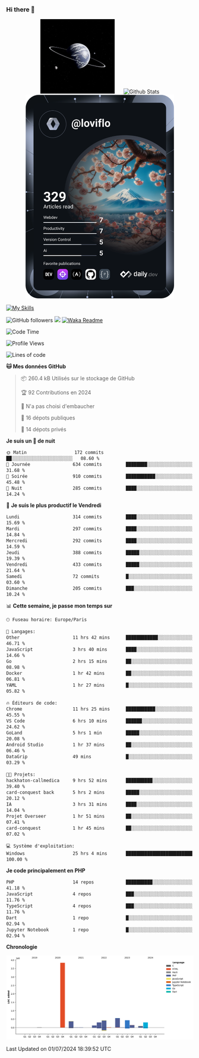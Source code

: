 ### Hi there 👋

<p align="center">
  <img src="https://github.com/Loviflo/Loviflo/blob/main/img/portrait.jpg" alt="Loviflo" height="200" style="margin-right: 20px"/>
  <img src="https://github-readme-stats.vercel.app/api?username=Loviflo&show_icons=true&theme=graywhite" alt="Github Stats" />
  <a href="https://app.daily.dev/loviflo"><img src="https://github.com/loviflo/loviflo/blob/main/devcard.svg" width="400" alt="Loviflo's Dev Card"/></a>
</p>

[![My Skills](https://skillicons.dev/icons?i=php,laravel,symfony,dotnet,cs,nodejs,mysql,postgres,js,ts,html,css,sass,angular,react,electron,docker,webpack,vscode,figma,git,github,gitlab,nginx,postman&perline=5)](https://skillicons.dev)

![GitHub followers](https://img.shields.io/github/followers/Loviflo?label=Follow&style=social)
![](https://visitor-badge.glitch.me/badge?page_id=Loviflo.Loviflo)
[![Waka Readme](https://github.com/Loviflo/Loviflo/actions/workflows/update-stats.yml/badge.svg)](https://github.com/Loviflo/Loviflo/actions/workflows/update-stats.yml)

<!--START_SECTION:waka-->
![Code Time](http://img.shields.io/badge/Code%20Time-2%2C231%20hrs%2035%20mins-blue)

![Profile Views](http://img.shields.io/badge/Vues%20du%20profil-2-blue)

![Lines of code](https://img.shields.io/badge/Depuis%20Hello%20World%2C%20j%27ai%20%C3%A9crit-6.6%20million%20Lignes%20de%20code-blue)

**🐱 Mes données GitHub** 

> 📦 260.4 kB Utilisés sur le stockage de GitHub 
 > 
> 🏆 92 Contributions en 2024
 > 
> 🚫 N'a pas choisi d'embaucher
 > 
> 📜 16 dépots publiques 
 > 
> 🔑 14 dépots privés 
 > 
**Je suis un 🦉 de nuit** 

```text
🌞 Matin                  172 commits         ██░░░░░░░░░░░░░░░░░░░░░░░   08.60 % 
🌆 Journée                634 commits         ████████░░░░░░░░░░░░░░░░░   31.68 % 
🌃 Soirée                 910 commits         ███████████░░░░░░░░░░░░░░   45.48 % 
🌙 Nuit                   285 commits         ████░░░░░░░░░░░░░░░░░░░░░   14.24 % 
```
📅 **Je suis le plus productif le Vendredi** 

```text
Lundi                    314 commits         ████░░░░░░░░░░░░░░░░░░░░░   15.69 % 
Mardi                    297 commits         ████░░░░░░░░░░░░░░░░░░░░░   14.84 % 
Mercredi                 292 commits         ████░░░░░░░░░░░░░░░░░░░░░   14.59 % 
Jeudi                    388 commits         █████░░░░░░░░░░░░░░░░░░░░   19.39 % 
Vendredi                 433 commits         █████░░░░░░░░░░░░░░░░░░░░   21.64 % 
Samedi                   72 commits          █░░░░░░░░░░░░░░░░░░░░░░░░   03.60 % 
Dimanche                 205 commits         ███░░░░░░░░░░░░░░░░░░░░░░   10.24 % 
```


📊 **Cette semaine, je passe mon temps sur** 

```text
🕑︎ Fuseau horaire: Europe/Paris

💬 Langages: 
Other                    11 hrs 42 mins      ████████████░░░░░░░░░░░░░   46.71 % 
JavaScript               3 hrs 40 mins       ████░░░░░░░░░░░░░░░░░░░░░   14.66 % 
Go                       2 hrs 15 mins       ██░░░░░░░░░░░░░░░░░░░░░░░   08.98 % 
Docker                   1 hr 42 mins        ██░░░░░░░░░░░░░░░░░░░░░░░   06.81 % 
YAML                     1 hr 27 mins        █░░░░░░░░░░░░░░░░░░░░░░░░   05.82 % 

🔥 Éditeurs de code: 
Chrome                   11 hrs 25 mins      ███████████░░░░░░░░░░░░░░   45.55 % 
VS Code                  6 hrs 10 mins       ██████░░░░░░░░░░░░░░░░░░░   24.62 % 
GoLand                   5 hrs 1 min         █████░░░░░░░░░░░░░░░░░░░░   20.08 % 
Android Studio           1 hr 37 mins        ██░░░░░░░░░░░░░░░░░░░░░░░   06.46 % 
DataGrip                 49 mins             █░░░░░░░░░░░░░░░░░░░░░░░░   03.29 % 

🐱‍💻 Projets: 
hackhaton-callmedica     9 hrs 52 mins       ██████████░░░░░░░░░░░░░░░   39.40 % 
card-conquest back       5 hrs 2 mins        █████░░░░░░░░░░░░░░░░░░░░   20.12 % 
IA                       3 hrs 31 mins       ████░░░░░░░░░░░░░░░░░░░░░   14.04 % 
Projet Overseer          1 hr 51 mins        ██░░░░░░░░░░░░░░░░░░░░░░░   07.41 % 
card-conquest            1 hr 45 mins        ██░░░░░░░░░░░░░░░░░░░░░░░   07.02 % 

💻 Système d'exploitation: 
Windows                  25 hrs 4 mins       █████████████████████████   100.00 % 
```

**Je code principalement en PHP** 

```text
PHP                      14 repos            ██████████░░░░░░░░░░░░░░░   41.18 % 
JavaScript               4 repos             ███░░░░░░░░░░░░░░░░░░░░░░   11.76 % 
TypeScript               4 repos             ███░░░░░░░░░░░░░░░░░░░░░░   11.76 % 
Dart                     1 repo              █░░░░░░░░░░░░░░░░░░░░░░░░   02.94 % 
Jupyter Notebook         1 repo              █░░░░░░░░░░░░░░░░░░░░░░░░   02.94 % 
```



**Chronologie**

![Lines of Code chart](https://raw.githubusercontent.com/Loviflo/Loviflo/main/assets/bar_graph.png)


 Last Updated on 01/07/2024 18:39:52 UTC
<!--END_SECTION:waka-->
